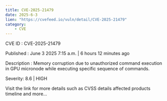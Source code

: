 ```yaml
---
title: CVE-2025-21479
date: 2025-6-3
lien: "https://cvefeed.io/vuln/detail/CVE-2025-21479"
category:
    - CVE
---
```


CVE ID : CVE-2025-21479

Published :  June 3
2025
7:15 a.m. | 6 hours
12 minutes ago

Description : Memory corruption due to unauthorized command execution in GPU micronode while executing specific sequence of commands.

Severity: 8.6 | HIGH

Visit the link for more details
such as CVSS details
affected products
timeline
and more...
